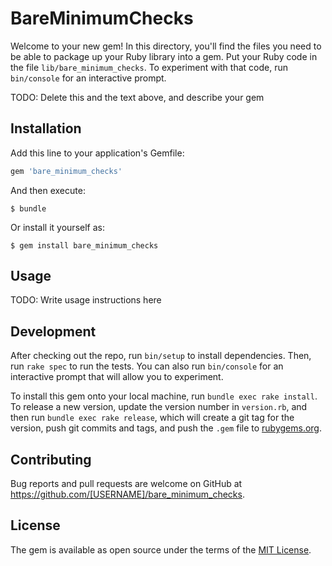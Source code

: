 # BareMinimumChecks

Welcome to your new gem! In this directory, you'll find the files you need to be able to package up your Ruby library into a gem. Put your Ruby code in the file `lib/bare_minimum_checks`. To experiment with that code, run `bin/console` for an interactive prompt.

TODO: Delete this and the text above, and describe your gem

## Installation

Add this line to your application's Gemfile:

```ruby
gem 'bare_minimum_checks'
```

And then execute:

    $ bundle

Or install it yourself as:

    $ gem install bare_minimum_checks

## Usage

TODO: Write usage instructions here

## Development

After checking out the repo, run `bin/setup` to install dependencies. Then, run `rake spec` to run the tests. You can also run `bin/console` for an interactive prompt that will allow you to experiment.

To install this gem onto your local machine, run `bundle exec rake install`. To release a new version, update the version number in `version.rb`, and then run `bundle exec rake release`, which will create a git tag for the version, push git commits and tags, and push the `.gem` file to [rubygems.org](https://rubygems.org).

## Contributing

Bug reports and pull requests are welcome on GitHub at https://github.com/[USERNAME]/bare_minimum_checks.

## License

The gem is available as open source under the terms of the [MIT License](https://opensource.org/licenses/MIT).
